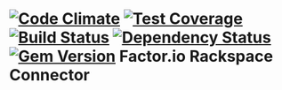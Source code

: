 [![Code Climate](https://codeclimate.com/github/factor-io/connector-rackspace/badges/gpa.svg)](https://codeclimate.com/github/factor-io/connector-rackspace)
[![Test Coverage](https://codeclimate.com/github/factor-io/connector-rackspace/badges/coverage.svg)](https://codeclimate.com/github/factor-io/connector-rackspace)
[![Build Status](https://travis-ci.org/factor-io/connector-rackspace.svg?branch=master)](https://travis-ci.org/factor-io/connector-rackspace)
[![Dependency Status](https://gemnasium.com/factor-io/connector-rackspace.svg)](https://gemnasium.com/factor-io/connector-rackspace)
[![Gem Version](https://badge.fury.io/rb/factor-connector-rackspace.svg)](http://badge.fury.io/rb/factor-connector-rackspace)
Factor.io Rackspace Connector
======================
